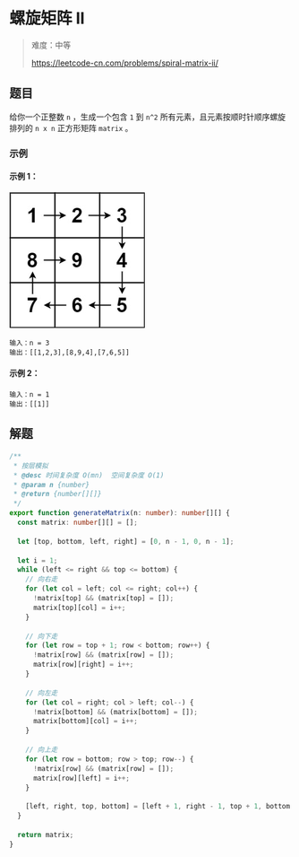# 螺旋矩阵 II

> 难度：中等
>
> https://leetcode-cn.com/problems/spiral-matrix-ii/

## 题目

给你一个正整数 `n` ，生成一个包含 `1` 到 `n^2` 所有元素，且元素按顺时针顺序螺旋
排列的 `n x n` 正方形矩阵 `matrix` 。

### 示例

#### 示例 1：

![spiral-matrix-II-1](../../assets/images/problemset/spiral-matrix-II-1.jpg)

```
输入：n = 3
输出：[[1,2,3],[8,9,4],[7,6,5]]
```

#### 示例 2：

```
输入：n = 1
输出：[[1]]
```

## 解题

```typescript
/**
 * 按层模拟
 * @desc 时间复杂度 O(mn)  空间复杂度 O(1)
 * @param n {number}
 * @return {number[][]}
 */
export function generateMatrix(n: number): number[][] {
  const matrix: number[][] = [];

  let [top, bottom, left, right] = [0, n - 1, 0, n - 1];

  let i = 1;
  while (left <= right && top <= bottom) {
    // 向右走
    for (let col = left; col <= right; col++) {
      !matrix[top] && (matrix[top] = []);
      matrix[top][col] = i++;
    }

    // 向下走
    for (let row = top + 1; row < bottom; row++) {
      !matrix[row] && (matrix[row] = []);
      matrix[row][right] = i++;
    }

    // 向左走
    for (let col = right; col > left; col--) {
      !matrix[bottom] && (matrix[bottom] = []);
      matrix[bottom][col] = i++;
    }

    // 向上走
    for (let row = bottom; row > top; row--) {
      !matrix[row] && (matrix[row] = []);
      matrix[row][left] = i++;
    }

    [left, right, top, bottom] = [left + 1, right - 1, top + 1, bottom - 1];
  }

  return matrix;
}
```
